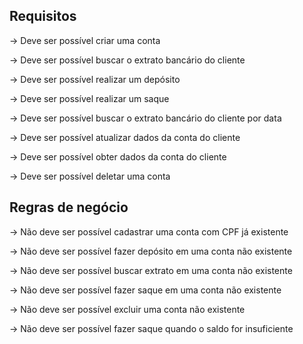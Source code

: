 ## Requisitos

-> Deve ser possível criar uma conta

-> Deve ser possível buscar o extrato bancário do cliente

-> Deve ser possível realizar um depósito

-> Deve ser possível realizar um saque

-> Deve ser possível buscar o extrato bancário do cliente por data

-> Deve ser possível atualizar dados da conta do cliente

-> Deve ser possível obter dados da conta do cliente

-> Deve ser possível deletar uma conta


## Regras de negócio

-> Não deve ser possível cadastrar uma conta com CPF já existente

-> Não deve ser possível fazer depósito em uma conta não existente

-> Não deve ser possível buscar extrato em uma conta não existente

-> Não deve ser possível fazer saque em uma conta não existente

-> Não deve ser possível excluir uma conta não existente

-> Não deve ser possível fazer saque quando o saldo for insuficiente
